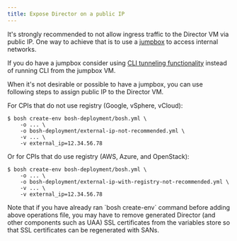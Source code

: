 ```yaml
---
title: Expose Director on a public IP
---
```


It's strongly recommended to not allow ingress traffic to the Director VM via public IP. One way to achieve that is to use a [jumpbox](terminology.md#jumpbox) to access internal networks.

If you do have a jumpbox consider using [CLI tunneling functionality](cli-tunnel.md) instead of running CLI from the jumpbox VM.

When it's not desirable or possible to have a jumpbox, you can use following steps to assign public IP to the Director VM.

For CPIs that do not use registry (Google, vSphere, vCloud):

```shell
$ bosh create-env bosh-deployment/bosh.yml \
    -o ... \
    -o bosh-deployment/external-ip-not-recommended.yml \
    -v ... \
    -v external_ip=12.34.56.78
```

Or for CPIs that do use registry (AWS, Azure, and OpenStack):

```shell
$ bosh create-env bosh-deployment/bosh.yml \
    -o ... \
    -o bosh-deployment/external-ip-with-registry-not-recommended.yml \
    -v ... \
    -v external_ip=12.34.56.78
```

<p class="note">Note that if you have already ran `bosh create-env` command before adding above operations file, you may have to remove generated Director (and other components such as UAA) SSL certificates from the variables store so that SSL certificates can be regenerated with SANs.</a>

